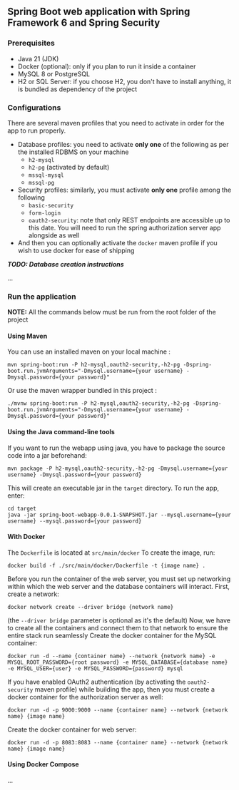 ## Spring Boot web application with Spring Framework 6 and Spring Security
### Prerequisites
- Java 21 (JDK)
- Docker (optional): only if you plan to run it inside a container
- MySQL 8 or PostgreSQL
- H2 or SQL Server: if you choose H2, you don't have to install anything, it is bundled as dependency of the project

### Configurations
There are several maven profiles that you need to activate in order for the app to run properly.
- Database profiles: you need to activate **only one** of the following as per the installed RDBMS on your machine
  - `h2-mysql`
  - `h2-pg` (activated by default)
  - `mssql-mysql`
  - `mssql-pg`
- Security profiles: similarly, you must activate **only one** profile among the following
  - `basic-security`
  - `form-login`
  - `oauth2-security`: note that only REST endpoints are accessible up to this date. You will need to run the spring authorization server app alongside as well
- And then you can optionally activate the `docker` maven profile if you wish to use docker for ease of shipping

***TODO: Database creation instructions***

...

### Run the application
**NOTE:** All the commands below must be run from the root folder of the project
#### Using Maven
You can use an installed maven on your local machine :
```
mvn spring-boot:run -P h2-mysql,oauth2-security,-h2-pg -Dspring-boot.run.jvmArguments="-Dmysql.username={your username} -Dmysql.password={your password}"
```
Or use the maven wrapper bundled in this project :
```
./mvnw spring-boot:run -P h2-mysql,oauth2-security,-h2-pg -Dspring-boot.run.jvmArguments="-Dmysql.username={your username} -Dmysql.password={your password}"
```

#### Using the Java command-line tools
If you want to run the webapp using java, you have to package the source code into a jar beforehand:
```
mvn package -P h2-mysql,oauth2-security,-h2-pg -Dmysql.username={your username} -Dmysql.password={your password}
```
This will create an executable jar in the `target` directory.
To run the app, enter:
```
cd target
java -jar spring-boot-webapp-0.0.1-SNAPSHOT.jar --mysql.username={your username} --mysql.password={your password}
```

#### With Docker
The `Dockerfile` is located at `src/main/docker`
To create the image, run:
```
docker build -f ./src/main/docker/Dockerfile -t {image name} .
```
Before you run the container of the web server, you must set up networking
within which the web server and the database containers will interact.
First, create a network:
```
docker network create --driver bridge {network name}
```
(the `--driver bridge` parameter is optional as it's the default)
Now, we have to create all the containers and connect them to that network
to ensure the entire stack run seamlessly
Create the docker container for the MySQL container:
```
docker run -d --name {container name} --network {network name} -e MYSQL_ROOT_PASSWORD={root password} -e MYSQL_DATABASE={database name} -e MYSQL_USER={user} -e MYSQL_PASSWORD={password} mysql
```
If you have enabled OAuth2 authentication (by activating the `oauth2-security` maven profile) while building the app, then you must create a docker container for the authorization server as well:
```
docker run -d -p 9000:9000 --name {container name} --network {network name} {image name}
```
Create the docker container for web server:
```
docker run -d -p 8083:8083 --name {container name} --network {network name} {image name}
```

#### Using Docker Compose
...